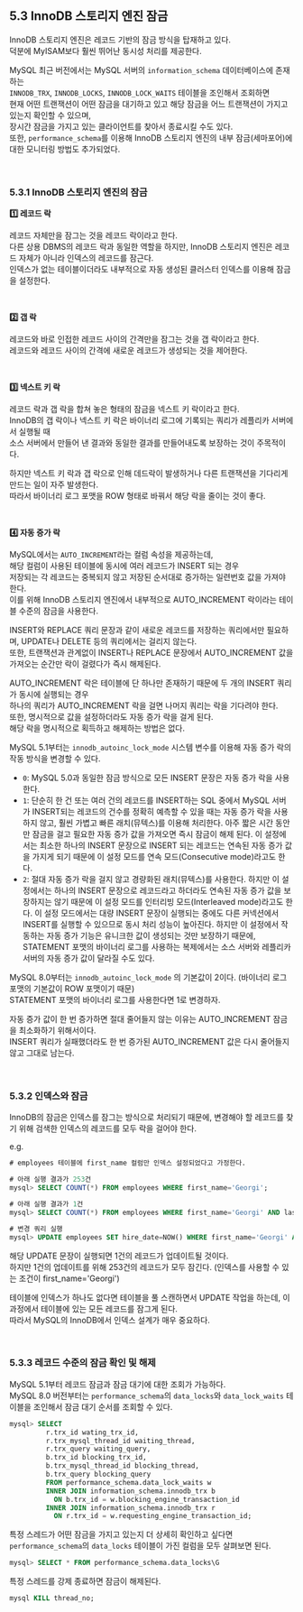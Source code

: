 ## 5.3 InnoDB 스토리지 엔진 잠금
InnoDB 스토리지 엔진은 레코드 기반의 잠금 방식을 탑재하고 있다. <br>
덕분에 MyISAM보다 훨씬 뛰어난 동시성 처리를 제공한다. <br>

MySQL 최근 버전에서는 MySQL 서버의 `information_schema` 데이터베이스에 존재하는 <br>
`INNODB_TRX`, `INNODB_LOCKS`, `INNODB_LOCK_WAITS` 테이블을 조인해서 조회하면 <br>
현재 어떤 트랜잭션이 어떤 잠금을 대기하고 있고 해당 잠금을 어느 트랜잭션이 가지고 있는지 확인할 수 있으며, <br>
장시간 잠금을 가지고 있는 클라이언트를 찾아서 종료시킬 수도 있다. <br>
또한, `performance_schema`를 이용해 InnoDB 스토리지 엔진의 내부 잠금(세마포어)에 대한 모니터링 방법도 추가되었다. 

<br>

### 5.3.1 InnoDB 스토리지 엔진의 잠금

**1️⃣ 레코드 락**
<br>

레코드 자체만을 잠그는 것을 레코드 락이라고 한다. <br>
다른 상용 DBMS의 레코드 락과 동일한 역할을 하지만, InnoDB 스토리지 엔진은 레코드 자체가 아니라 인덱스의 레코드를 잠근다. <br>
인덱스가 없는 테이블이더라도 내부적으로 자동 생성된 클러스터 인덱스를 이용해 잠금을 설정한다. 

<br>

**2️⃣ 갭 락**
<br>

레코드와 바로 인접한 레코드 사이의 간격만을 잠그는 것을 갭 락이라고 한다. <br>
레코드와 레코드 사이의 간격에 새로운 레코드가 생성되는 것을 제어한다.

<br>

**3️⃣ 넥스트 키 락**
<br>

레코드 락과 갭 락을 합쳐 놓은 형태의 잠금을 넥스트 키 락이라고 한다. <br>
InnoDB의 갭 락이나 넥스트 키 락은 바이너리 로그에 기록되는 쿼리가 레플리카 서버에서 실행될 때 <br>
소스 서버에서 만들어 낸 결과와 동일한 결과를 만들어내도록 보장하는 것이 주목적이다. <br>

하지만 넥스트 키 락과 갭 락으로 인해 데드락이 발생하거나 다른 트랜잭션을 기다리게 만드는 일이 자주 발생한다. <br>
따라서 바이너리 로그 포맷을 ROW 형태로 바꿔서 해당 락을 줄이는 것이 좋다.

<br>

**4️⃣ 자동 증가 락**
<br>

MySQL에서는 `AUTO_INCREMENT`라는 컬럼 속성을 제공하는데, <br>
해당 컬럼이 사용된 테이블에 동시에 여러 레코드가 INSERT 되는 경우 <br>
저장되는 각 레코드는 중복되지 않고 저장된 순서대로 증가하는 일련번호 값을 가져야 한다. <br>
이를 위해 InnoDB 스토리지 엔진에서 내부적으로 AUTO_INCREMENT 락이라는 테이블 수준의 잠금을 사용한다. <br>

INSERT와 REPLACE 쿼리 문장과 같이 새로운 레코드를 저장하는 쿼리에서만 필요하며, UPDATE나 DELETE 등의 쿼리에서는 걸리지 않는다. <br>
또한, 트랜잭션과 관계없이 INSERT나 REPLACE 문장에서 AUTO_INCREMENT 값을 가져오는 순간만 락이 걸렸다가 즉시 해제된다. <br>

AUTO_INCREMENT 락은 테이블에 단 하나만 존재하기 때문에 두 개의 INSERT 쿼리가 동시에 실행되는 경우 <br>
하나의 쿼리가 AUTO_INCREMENT 락을 걸면 나머지 쿼리는 락을 기다려야 한다. <br>
또한, 명시적으로 값을 설정하더라도 자동 증가 락을 걸게 된다. <br>
해당 락을 명시적으로 획득하고 해제하는 방법은 없다. <br>

MySQL 5.1부터는 `innodb_autoinc_lock_mode` 시스템 변수를 이용해 자동 증가 락의 작동 방식을 변경할 수 있다.
- `0`: MySQL 5.0과 동일한 잠금 방식으로 모든 INSERT 문장은 자동 증가 락을 사용한다.
- `1`: 단순히 한 건 또는 여러 건의 레코드를 INSERT하는 SQL 중에서 MySQL 서버가 INSERT되는 레코드의 건수를 정확히 예측할 수 있을 때는 자동 증가 락을 사용하지 않고, 훨씬 가볍고 빠른 래치(뮤텍스)를 이용해 처리한다.
  아주 짧은 시간 동안만 잠금을 걸고 필요한 자동 증가 값을 가져오면 즉시 잠금이 해제 된다.
  이 설정에서는 최소한 하나의 INSERT 문장으로 INSERT 되는 레코드는 연속된 자동 증가 값을 가지게 되기 때문에 이 설정 모드를 연속 모드(Consecutive mode)라고도 한다.
- `2`: 절대 자동 증가 락을 걸지 않고 경량화된 래치(뮤텍스)를 사용한다.
  하지만 이 설정에서는 하나의 INSERT 문장으로 레코드라고 하더라도 연속된 자동 증가 값을 보장하지는 않기 때문에 이 설정 모드를 인터리빙 모드(Interleaved mode)라고도 한다.
  이 설정 모드에서는 대량 INSERT 문장이 실행되는 중에도 다른 커넥션에서 INSERT를 실행할 수 있으므로 동시 처리 성능이 높아진다.
  하지만 이 설정에서 작동하는 자동 증가 기능은 유니크한 값이 생성되는 것만 보장하기 때문에, STATEMENT 포맷의 바이너리 로그를 사용하는 복제에서는 소스 서버와 레플리카 서버의 자동 증가 값이 달라질 수도 있다.

MySQL 8.0부터는 `innodb_autoinc_lock_mode` 의 기본값이 2이다. (바이너리 로그 포맷의 기본값이 ROW 포맷이기 때문) <br>
STATEMENT 포맷의 바이너리 로그를 사용한다면 1로 변경하자.

자동 증가 값이 한 번 증가하면 절대 줄어들지 않는 이유는 AUTO_INCREMENT 잠금을 최소화하기 위해서이다. <br>
INSERT 쿼리가 실패했더라도 한 번 증가된 AUTO_INCREMENT 값은 다시 줄어들지 않고 그대로 남는다.

<br>

### 5.3.2 인덱스와 잠금
InnoDB의 잠금은 인덱스를 잠그는 방식으로 처리되기 때문에, 변경해야 할 레코드를 찾기 위해 검색한 인덱스의 레코드를 모두 락을 걸어야 한다. <br>

e.g.
```sql
# employees 테이블에 first_name 컬럼만 인덱스 설정되었다고 가정한다.

# 아래 실행 결과가 253건
mysql> SELECT COUNT(*) FROM employees WHERE first_name='Georgi';

# 아래 실행 결과가 1건
mysql> SELECT COUNT(*) FROM employees WHERE first_name='Georgi' AND last_name='Klassen';

# 변경 쿼리 실행
mysql> UPDATE employees SET hire_date=NOW() WHERE first_name='Georgi' AND last_name='Klassen';
```
해당 UPDATE 문장이 실행되면 1건의 레코드가 업데이트될 것이다. <br>
하지만 1건의 업데이트를 위해 253건의 레코드가 모두 잠긴다. (인덱스를 사용할 수 있는 조건이 first_name='Georgi') <br>

테이블에 인덱스가 하나도 없다면 테이블을 풀 스캔하면서 UPDATE 작업을 하는데, 이 과정에서 테이블에 있는 모든 레코드를 잠그게 된다. <br>
따라서 MySQL의 InnoDB에서 인덱스 설계가 매우 중요하다.

<br>

### 5.3.3 레코드 수준의 잠금 확인 및 해제
MySQL 5.1부터 레코드 잠금과 잠금 대기에 대한 조회가 가능하다. <br>
MySQL 8.0 버전부터는 `performance_schema`의 `data_locks`와 `data_lock_waits` 테이블을 조인해서 잠금 대기 순서를 조회할 수 있다.
```sql
mysql> SELECT
         r.trx_id wating_trx_id,
         r.trx_mysql_thread_id waiting_thread,
         r.trx_query waiting_query,
         b.trx_id blocking_trx_id,
         b.trx_mysql_thread_id blocking_thread,
         b.trx_query blocking_query
         FROM performance_schema.data_lock_waits w
         INNER JOIN information_schema.innodb_trx b
           ON b.trx_id = w.blocking_engine_transaction_id
         INNER JOIN information_schema.innodb_trx r
           ON r.trx_id = w.requesting_engine_transaction_id;
```
특정 스레드가 어떤 잠금을 가지고 있는지 더 상세히 확인하고 싶다면 `performance_schema`의 `data_locks` 테이블이 가진 컬럼을 모두 살펴보면 된다.
```sql
mysql> SELECT * FROM performance_schema.data_locks\G
```
특정 스레드를 강제 종료하면 잠금이 해제된다.
```sql
mysql KILL thread_no;
```
